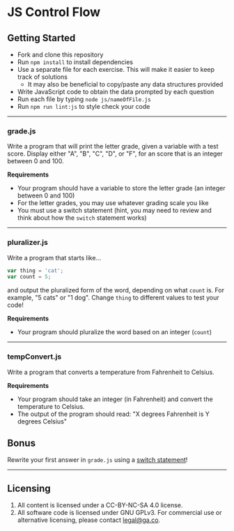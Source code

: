 # JS Control Flow

## Getting Started
* Fork and clone this repository
* Run `npm install` to install dependencies
* Use a separate file for each exercise. This will make it easier to keep track of solutions
  * It may also be beneficial to copy/paste any data structures provided
* Write JavaScript code to obtain the data prompted by each question
* Run each file by typing `node js/nameOfFile.js`
* Run `npm run lint:js` to style check your code

---

### grade.js
Write a program that will print the letter grade, given a variable with a test score. Display either "A", "B", "C", "D", or "F", for an score that is an integer between 0 and 100.

**Requirements**
* Your program should have a variable to store the letter grade (an integer between 0 and 100)
* For the letter grades, you may use whatever grading scale you like
* You must use a switch statement (hint, you may need to review and think about how the `switch` statement works)

---

### pluralizer.js
Write a program that starts like...

```js
var thing = 'cat';
var count = 5;
```
and output the pluralized form of the word, depending on what `count` is. For example, "5 cats" or "1 dog". Change `thing` to different values to test your code!

**Requirements**
* Your program should pluralize the word based on an integer (`count`)

---

### tempConvert.js
Write a program that converts a temperature from Fahrenheit to Celsius.

**Requirements**
* Your program should take an integer (in Fahrenheit) and convert the temperature to Celsius.
* The output of the program should read: "X degrees Fahrenheit is Y degrees Celsius"

## Bonus

Rewrite your first answer in `grade.js` using a [switch statement](https://developer.mozilla.org/en-US/docs/Web/JavaScript/Reference/Statements/switch)! 

---

## Licensing
1. All content is licensed under a CC-BY-NC-SA 4.0 license.
2. All software code is licensed under GNU GPLv3. For commercial use or alternative licensing, please contact legal@ga.co.
